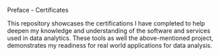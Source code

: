 Preface - Certificates

This repository showcases the certifications I have completed to help deepen my knowledge and understanding of the software and services used in data analytics. These tools as well the above-mentioned project, demonstrates my readiness for real world applications for data analysis. 
